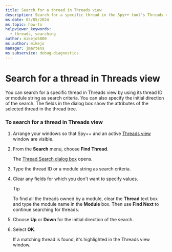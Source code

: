 ```yaml
---
title: Search for a thread in Threads view
description: Search for a specific thread in the Spy++ tool's Threads view by using its thread ID or module string as search criteria when debugging in Visual Studio.
ms.date: 02/05/2024
ms.topic: how-to
helpviewer_keywords: 
  - threads, searching
author: mikejo5000
ms.author: mikejo
manager: jmartens
ms.subservice: debug-diagnostics
---
```


# Search for a thread in Threads view

You can search for a specific thread in Threads view by using its thread ID or module string as search criteria. You can also specify the initial direction of the search. The fields in the dialog box show the attributes of the selected thread in the thread tree.

### To search for a thread in Threads view

1. Arrange your windows so that Spy++ and an active [Threads view](threads-view.md) window are visible.

2. From the **Search** menu, choose **Find Thread**.

    The [Thread Search dialog box](search-tools-for-spy-increment-views.md#thread-search) opens.

3. Type the thread ID or a module string as search criteria.

4. Clear any fields for which you don't want to specify values.

   > [!TIP]
   > To find all the threads owned by a module, clear the **Thread** text box and type the module name in the **Module** box. Then use **Find Next** to continue searching for threads.

5. Choose **Up** or **Down** for the initial direction of the search.

6. Select **OK**.

   If a matching thread is found, it's highlighted in the Threads view window.